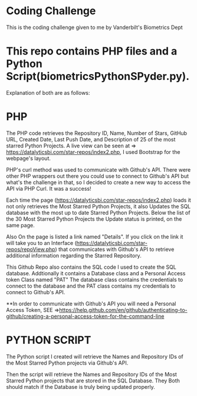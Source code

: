 # Coding Challenge
This is the coding challenge given to me by Vanderbilt's Biometrics Dept
#
#
# This repo contains PHP files and a Python Script(biometricsPythonSPyder.py). 
Explanation of both are as follows:

# PHP
The PHP code retrieves the Repository ID, Name, Number of Stars, GitHub URL, Created Date, Last Push Date, and Description of 25 of the most starred Python Projects.
A live view can be seen at => https://datalyticsbi.com/star-repos/index2.php, I used Bootstrap for the webpage's layout.

PHP's curl method was used to communicate with Github's API. There were other PHP wrappers out there you could use to connect to Github's API but what's the challenge in that, so I decided to create a new way to access the API via PHP Curl. It was a success!

Each time the page (https://datalyticsbi.com/star-repos/index2.php) loads it not only retrieves the Most Starred Python Projects, it also Updates the SQL database with the most up to date Starred Python Projects. Below the list of the 30 Most Starred Python Projects the Update status is printed, on the same page.
 
Also On the page is listed a link named "Details". If you click on the link it will take you to an Interface (https://datalyticsbi.com/star-repos/repoView.php) that communicates with Github's API to retrieve additional information regarding the Starred Repository.

This Github Repo also contains the SQL code I used to create the SQL database.
Addtionally it contains a Database class and a Personal Access token Class named "PAT"
The database class contains the credentials to connect to the database and the PAT class contains my credentials to connect to Github's API.

**In order to communicate with Github's API you will need a Personal Access Token, SEE =>https://help.github.com/en/github/authenticating-to-github/creating-a-personal-access-token-for-the-command-line 


# PYTHON SCRIPT

The Python script I created will retrieve the Names and Repository IDs of the Most Starred Python projects via Github's API.

Then the script will retrieve the Names and Repository IDs of the Most Starred Python projects that are stored in the SQL Database.
They Both should match if the Database is truly being updated properly.
